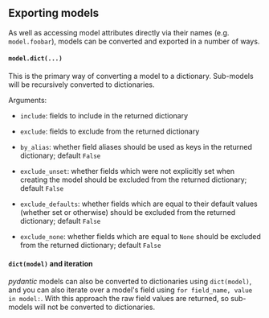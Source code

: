 ## Exporting models

As well as accessing model attributes directly via their names (e.g. `model.foobar`), models can be converted and exported in a number of ways.


#### `model.dict(...)`

This is the primary way of converting a model to a dictionary. Sub-models will be recursively converted to dictionaries.

Arguments:

* `include`: fields to include in the returned dictionary

* `exclude`: fields to exclude from the returned dictionary

* `by_alias`: whether field aliases should be used as keys in the returned dictionary; default `False`

* `exclude_unset`: whether fields which were not explicitly set when creating the model should be excluded from the returned dictionary; default `False`

* `exclude_defaults`: whether fields which are equal to their default values (whether set or otherwise) should be excluded from the returned dictionary; default `False`

* `exclude_none`: whether fields which are equal to `None` should be excluded from the returned dictionary; default `False`


#### `dict(model)` and iteration

_pydantic_ models can also be converted to dictionaries using `dict(model)`, and you can also iterate over a model's field using `for field_name, value in model:`. With this approach the raw field values are returned, so sub-models will not be converted to dictionaries.

